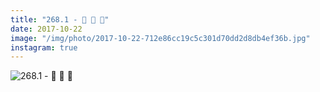 ```yaml
---
title: "268.1 - 🌱 🌱 🌱"
date: 2017-10-22
image: "/img/photo/2017-10-22-712e86cc19c5c301d70dd2d8db4ef36b.jpg"
instagram: true
---
```


![268.1 - 🌱 🌱 🌱](/img/photo/2017-10-22-712e86cc19c5c301d70dd2d8db4ef36b.jpg)
